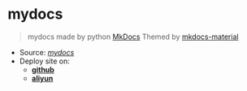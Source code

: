 # mydocs

> mydocs made by python [MkDocs](http://doc.ztloadfield.com:8500/)
> Themed by [mkdocs-material](https://github.com/squidfunk/mkdocs-material)

- Source: [*mydocs*](https://github.com/dick7/mydocs)
- Deploy site on: 
  - [**github**](https://dick7.github.io/mydocs/)
  - [**aliyun**](http://doc.ztloadfield.com:8500)
